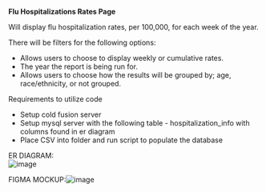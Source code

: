 **Flu Hospitalizations Rates Page**

Will display flu hospitalization rates, per 100,000, for each week of the year. 

There will be filters for the following options:
*	Allows users to choose to display weekly or cumulative rates.
*	The year the report is being run for.
*	Allows users to choose how the results will be grouped by; age, race/ethnicity, or not grouped.

Requirements to utilize code
* Setup cold fusion server
* Setup mysql server with the following table - hospitalization_info with columns found in er diagram
* Place CSV into folder and run script to populate the database

ER DIAGRAM:\
![image](https://github.com/yieric2/InfluenzaVisualizer/assets/69495267/93801a01-2ca0-4c25-aab9-3062d33effc0)

FIGMA MOCKUP:![image](https://github.com/yieric2/InfluenzaVisualizer/assets/69495267/de1b7b11-ff98-482d-8cd6-ee28a1661bc7)


